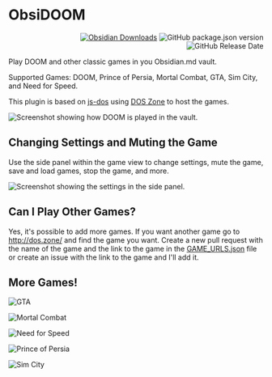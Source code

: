 # ObsiDOOM
<div align='right'>
	
[![Obsidian Downloads](https://img.shields.io/badge/dynamic/json?color=8572db&labelColor=1e1e1e&label=Downloads&query=$['ObsiDOOM'].downloads&url=https://raw.githubusercontent.com/obsidianmd/obsidian-releases/master/community-plugin-stats.json&)](obsidian://show-plugin?id=obsidoom) ![GitHub package.json version](https://img.shields.io/github/package-json/version/twibiral/obsidoom?color=8572db&labelColor=1e1e1e&label=Current%20Version) ![GitHub Release Date](https://img.shields.io/github/release-date/twibiral/obsidoom?color=8572db&labelColor=1e1e1e&label=Latest%20Release)
</div>

Play DOOM and other classic games in you Obsidian.md vault.

Supported Games: DOOM, Prince of Persia, Mortal Combat, GTA, Sim City, and Need for Speed.

This plugin is based on [js-dos](https://github.com/caiiiycuk/js-dos) using [DOS Zone](http://dos.zone/) to host the games.


![Screenshot showing how DOOM is played in the vault.](https://github.com/twibiral/ObsiDOOM/blob/master/images/ObsiDOOM-Screenshot.png)


## Changing Settings and Muting the Game

Use the side panel within the game view to change settings, mute the game, save and load games, stop the game, and more.

![Screenshot showing the settings in the side panel.](https://github.com/twibiral/ObsiDOOM/blob/master/images/DOOM-Settings.png)


## Can I Play Other Games?

Yes, it's possible to add more games. If you want another game go to http://dos.zone/ and find the game you want.
Create a new pull request with the name of the game and the link to the game in the [GAME_URLS.json](GAME_URLS.json) file
or create an issue with the link to the game and I'll add it.


## More Games!

![GTA](https://github.com/twibiral/ObsiDOOM/blob/master/images/GTA.png)

![Mortal Combat](https://github.com/twibiral/ObsiDOOM/blob/master/images/MortalCombat.png)

![Need for Speed](https://github.com/twibiral/ObsiDOOM/blob/master/images/NeedForSpeed.png)

![Prince of Persia](https://github.com/twibiral/ObsiDOOM/blob/master/images/PrinceOfPersia.png)

![Sim City](https://github.com/twibiral/ObsiDOOM/blob/master/images/SimCity.png)

